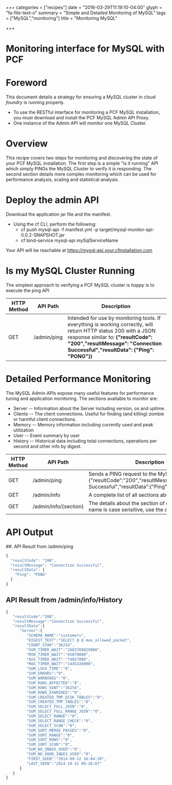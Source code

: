 +++
categories = ["recipes"]
date = "2016-03-29T11:19:10-04:00"
glyph = "fa-file-text-o"
summary = "Simple and Detailed Monitoring of MySQL"
tags = ["MySQL","monitoring"]
title = "Monitoring MySQL"

+++

# Monitoring interface for MySQL with PCF

# Foreword
This document details a strategy for ensuring a MySQL cluster in _cloud foundry_ is running properly.
  - To use the RESTful interface for monitoring a PCF MySQL installation, you must download and install the PCF MySQL Admin API Proxy.
  - One instance of the Admin API will monitor one MySQL Cluster.


# Overview
This recipe covers two steps for monitoring and discovering the state of your PCF MySQL installation. The first step is a simple "is it running" API which simply PINGs the MySQL Cluster to verify it is responding. The second section details more complex monitoring which can be used for performance analysis, scaling and statistical analysis.

# Deploy the admin API
Download the application jar file and the manifest.

  * Using the cf CLI, perform the following:
    * cf push mysql-api -f manifest.yml -p target/mysql-monitor-api-0.0.2-SNAPSHOT.jar
    * cf bind-service mysql-api mySqlServiceName

Your API will be reachable at https://mysql-api.your.cfinstallation.com

# Is my MySQL Cluster Running

The simplest approach to verifying a PCF MySQL cluster is _happy_ is to execute the ping API

| HTTP Method | API Path | Description |
|----|----|----|
| GET | /admin/ping |Intended for use by monitoring tools. If everything is working correctly, will return HTTP status 200 with a JSON response similar to:  **{"resultCode": "200","resultMessage": "Connection Successful","resultData": {"Ping": "PONG"}}**|

# Detailed Performance Monitoring

The MySQL Admin APIs expose many useful features for performance tuning and application monitoring. The sections available to monitor are:

  * Server -- Information about the Server including version, os and uptime.
  * Clients -- The client connections. Useful for finding (and killing) zombie or harmful client connections.
  * Memory -- Memory information including currently used and peak utilization
  * User -- Event summary by user
  * History -- Historical data including total connections, operations per second and other info by digest.


| HTTP Method | API Path | Description |
|----|----|----|
| GET | /admin/ping | Sends a PING request to the MySQL Cluster. {"resultCode":"200","resultMessage":"Connection Successful","resultData":{"Ping":"PONG"}} |
| GET | /admin/info | A complete list of all sections above |
| GET | /admin/info/{section}| The details about the section of data. The section name is case sensitive, use the details above. |


# API Output
##. API Result from /admin/ping

```javascript
{
  "resultCode": "200",
  "resultMessage": "Connection Successful",
  "resultData": {
    "Ping": "PONG"
  }
}
```

## API Result from /admin/info/History

```javascript
{  
   "resultCode":"200",
   "resultMessage":"Connection Successful",
   "resultData":{  
      "Server":{  
         "SCHEMA_NAME":"customers",
         "DIGEST_TEXT":"SELECT @ @ max_allowed_packet",
         "COUNT_STAR":"36254",
         "SUM_TIMER_WAIT":"2683789829000",
         "MIN_TIMER_WAIT":"45079000",
         "AVG_TIMER_WAIT":"74027000",
         "MAX_TIMER_WAIT":"1445326000",
         "SUM_LOCK_TIME":"0",
         "SUM_ERRORS":"0",
         "SUM_WARNINGS":"0",
         "SUM_ROWS_AFFECTED":"0",
         "SUM_ROWS_SENT":"36254",
         "SUM_ROWS_EXAMINED":"0",
         "SUM_CREATED_TMP_DISK_TABLES":"0",
         "SUM_CREATED_TMP_TABLES":"0",
         "SUM_SELECT_FULL_JOIN":"0",
         "SUM_SELECT_FULL_RANGE_JOIN":"0",
         "SUM_SELECT_RANGE":"0",
         "SUM_SELECT_RANGE_CHECK":"0",
         "SUM_SELECT_SCAN":"0",
         "SUM_SORT_MERGE_PASSES":"0",
         "SUM_SORT_RANGE":"0",
         "SUM_SORT_ROWS":"0",
         "SUM_SORT_SCAN":"0",
         "SUM_NO_INDEX_USED":"0",
         "SUM_NO_GOOD_INDEX_USED":"0",
         "FIRST_SEEN":"2014-09-12 16:04:38",
         "LAST_SEEN":"2014-10-31 08:26:07"
      }
   }
}
```
